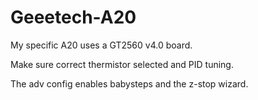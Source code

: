 # Geeetech-A20
 
My specific A20 uses a  GT2560 v4.0 board. 
 
Make sure correct thermistor selected and PID tuning.

The adv config enables babysteps and the z-stop wizard.

